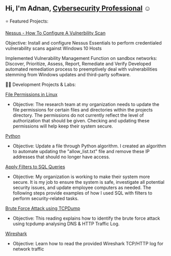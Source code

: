## Hi, I'm Adnan, <a href="https://www.linkedin.com/in/adnan-ali-yussuf-59151028b/">Cybersecurity Professional</a> ☺

⭐ Featured Projects:

[Nessus - How To Configure A Vulnerbility Scan](https://tinyurl.com/mu9tub3x)

Objective: Install and configure Nessus Essentials to perform credentialed vulnerability scans against Windows 10 Hosts

Implemented Vulnerability Management Function on sandbox networks: 
Discover, Prioritize, Assess, Report, Remediate and Verify
Developed automated remediation process to preemptively deal with vulnerabilities stemming from Windows updates and third-party software.


👨‍💻 Development Projects & Labs:

[File Permissions in Linux](https://tinyurl.com/bdfna5t7)

- Objective: The research team at my organization needs to update the file permissions for certain files and directories within the projects directory. The permissions do not currently reflect the level of authorization that should be given. Checking and updating these permissions will help keep their system secure.

[Python](https://tinyurl.com/3e2au934)

- Objective: Update a file through Python algorithm. I created an algorithm to automate updating the "allow_list.txt" file and remove these IP addresses that should no longer have access.

[Apply Filters to SQL Queries](https://tinyurl.com/29pyax4j)

- Objective: My organization is working to make their system more secure. It is my job to ensure the system is safe, investigate all potential security issues, and update employee computers as needed. The following steps provide examples of how I used SQL with filters to perform security-related tasks.

[Brute Force Attack using TCPDump](https://tinyurl.com/jb9a3nmz)
- Objective: This reading explains how to identify the brute force attack using tcpdump analysing DNS & HTTP Traffic Log.

[Wireshark](https://tinyurl.com/237ym7df)
- Objective: Learn how to read the provided Wireshark TCP/HTTP log for network traffic 


<!--
**CAdnany/Cadnany** is a ✨ _special_ ✨ repository because its `README.md` (this file) appears on your GitHub profile.


